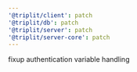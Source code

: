 ```yaml
---
'@triplit/client': patch
'@triplit/db': patch
'@triplit/server': patch
'@triplit/server-core': patch
---
```


fixup authentication variable handling
